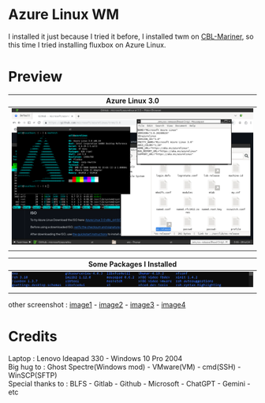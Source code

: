 # Azure Linux WM
I installed it just because I tried it before, I installed twm on [CBL-Mariner](https://github.com/cilegordev/Azure-Linux-WM/blob/CBL-Mariner/src/configure-x11-and-twm.md), so this time I tried installing fluxbox on Azure Linux.

# Preview
| Azure Linux 3.0 |
|-|
| ![](image/cover.png) |
| |

| Some Packages I Installed |
|-|
| ![](image/unofficial-packages.png) |
| |

other screenshot : [image1](image/fluxbox-wm.png) - [image2](image/neotop.png) - [image3](image/xfce4.png) - [image4](image/midori-browser.png)

# Credits
Laptop : Lenovo Ideapad 330 - Windows 10 Pro 2004 </br>
Big hug to : Ghost Spectre(Windows mod) - VMware(VM) - cmd(SSH) - WinSCP(SFTP) </br>
Special thanks to : BLFS - Gitlab - Github - Microsoft - ChatGPT - Gemini - etc </br>
